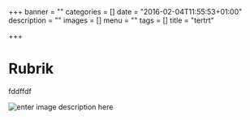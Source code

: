 +++
banner = ""
categories = []
date = "2016-02-04T11:55:53+01:00"
description = ""
images = []
menu = ""
tags = []
title = "tertrt"

+++
# Rubrik
fddffdf

![enter image description here][1]


  [1]: /images/Arrows_wild_wallpaper.jpg

